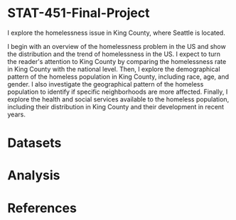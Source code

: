 # STAT-451-Final-Project

I explore the homelessness issue in King County, where Seattle is located. 

I begin with an overview of the homelessness problem in the US and show the distribution and the trend of homelessness in the US. I expect to turn the reader's attention to King County by comparing the homelessness rate in King County with the national level. Then, I explore the demographical pattern of the homeless population in King County, including race, age, and gender. I also investigate the geographical pattern of the homeless population to identify if specific neighborhoods are more affected. Finally, I explore the health and social services available to the homeless population, including their distribution in King County and their development in recent years.

# Datasets

# Analysis

# References
